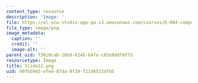 ```yaml
---
content_type: resource
description: 'Image: '
file: https://ol-ocw-studio-app-qa.s3.amazonaws.com/courses/6-004-computation-structures-spring-2017/90fb5993efed87da9f29f21d6521df65_Slide12.png
file_type: image/png
image_metadata:
  caption: ''
  credit: ''
  image-alt: ''
parent_uid: f36c8cab-16b9-624b-b4fe-c82e9ddf0f73
resourcetype: Image
title: Slide12.png
uid: 90fb5993-efed-87da-9f29-f21d6521df65
---
```

